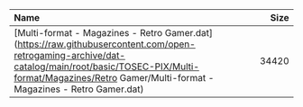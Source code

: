 |Name|Size|
|:---|---:|
|[Multi-format - Magazines - Retro Gamer.dat](https://raw.githubusercontent.com/open-retrogaming-archive/dat-catalog/main/root/basic/TOSEC-PIX/Multi-format/Magazines/Retro Gamer/Multi-format - Magazines - Retro Gamer.dat)|34420|

